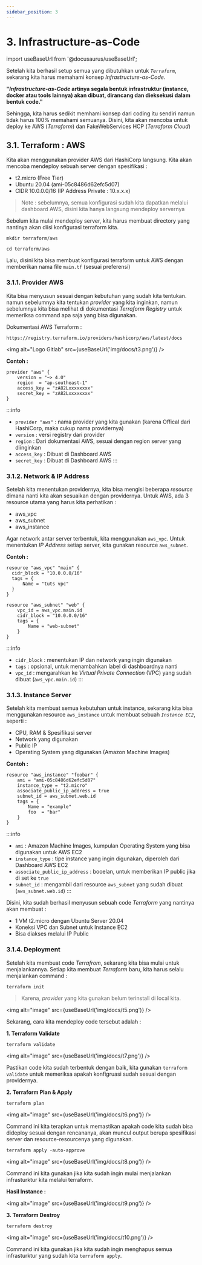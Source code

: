 ```yaml
---
sidebar_position: 3
---
```


# 3. Infrastructure-as-Code

import useBaseUrl from '@docusaurus/useBaseUrl';

Setelah kita berhasil setup semua yang dibutuhkan untuk _`Terraform`_, sekarang kita harus memahami konsep *Infrastructure-as-Code*.

**"*Infrastructure-as-Code* artinya segala bentuk infrastruktur (instance, docker atau tools lainnya) akan dibuat, dirancang dan dieksekusi dalam bentuk code."**

Sehingga, kita harus sedikit memhami konsep dari coding itu sendiri namun tidak harus 100% memahami semuanya.
Disini, kita akan mencoba untuk deploy ke AWS (_Terraform_) dan FakeWebServices HCP (_Terraform Cloud_)

## 3.1. Terraform : AWS

Kita akan menggunakan provider AWS dari HashiCorp langsung. Kita akan mencoba mendeploy sebuah server dengan spesifikasi :
- t2.micro (Free Tier)
- Ubuntu 20.04 (ami-05c8486d62efc5d07)
- CIDR 10.0.0.0/16 (IP Address Private : 10.x.x.x)

> Note : sebelumnya, semua konfigurasi sudah kita dapatkan melalui dashboard AWS, disini kita hanya langsung mendeploy servernya

Sebelum kita mulai mendeploy server, kita harus membuat directory yang nantinya akan diisi konfigurasi terraform kita.
```
mkdir terraform/aws

cd terraform/aws
```

Lalu, disini kita bisa membuat konfigurasi terraform untuk AWS dengan memberikan nama file `main.tf` (sesuai preferensi)

### 3.1.1. Provider AWS

Kita bisa menyusun sesuai dengan kebutuhan yang sudah kita tentukan. namun sebelumnya kita tentukan _provider_ yang kita inginkan, namun sebelumnya kita bisa melihat di dokumentasi _Terraform Registry_ untuk memeriksa command apa saja yang bisa digunakan.

Dokumentasi AWS Terraform :
```
https://registry.terraform.io/providers/hashicorp/aws/latest/docs
```

<img alt="Logo Gitlab" src={useBaseUrl('img/docs/t3.png')} />

**Contoh :**
```
provider "aws" {
    version = "~> 4.0"
    region  = "ap-southeast-1"
    access_key = "zA82Lxxxxxxxx"
    secret_key = "zA82Lxxxxxxxx"
}
```

:::info
- `provider "aws"` : nama provider yang kita gunakan (karena Offical dari HashiCorp, maka cukup nama providernya)
- `version` : versi registry dari provider
- `region` : Dari dokumentasi AWS, sesuai dengan region server yang diinginkan
- `access_key` : Dibuat di Dashboard AWS
- `secret_key` : Dibuat di Dashboard AWS
:::

### 3.1.2. Network & IP Address

Setelah kita menentukan providernya, kita bisa mengisi beberapa _resource_ dimana nanti kita akan sesuaikan dengan providernya.
Untuk AWS, ada 3 resource utama yang harus kita perhatikan :
- aws_vpc
- aws_subnet
- aws_instance

Agar network antar server terbentuk, kita menggunakan `aws_vpc`. Untuk menentukan _IP Address_ setiap server, kita gunakan resource `aws_subnet`.

**Contoh :**
```
resource "aws_vpc" "main" {
  cidr_block = "10.0.0.0/16" 
  tags = {
      Name = "tuts vpc" 
  }
}

resource "aws_subnet" "web" {
    vpc_id = aws_vpc.main.id
    cidr_block = "10.0.0.0/16" 
    tags = {
        Name = "web-subnet"
    }
}
```

:::info
- `cidr_block` : menentukan IP dan network yang ingin digunakan
- `tags` : opsional, untuk menambahkan label di dashboardnya nanti
- `vpc_id` : mengarahkan ke _Virtual Private Connection_ (VPC) yang sudah dibuat (`aws_vpc.main.id`)
:::

### 3.1.3. Instance Server

Setelah kita membuat semua kebutuhan untuk instance, sekarang kita bisa menggunakan resource `aws_instance` untuk membuat sebuah _`Instance EC2`_, seperti :
- CPU, RAM & Spesifikasi server
- Network yang digunakan
- Public IP
- Operating System yang digunakan (Amazon Machine Images)

**Contoh :**
```
resource "aws_instance" "foobar" {
    ami = "ami-05c8486d62efc5d07" 
    instance_type = "t2.micro"
    associate_public_ip_address = true
    subnet_id = aws_subnet.web.id
    tags = { 
        Name = "example"
        foo  = "bar"
    }
}
```

:::info
- `ami` : Amazon Machine Images, kumpulan Operating System yang bisa digunakan untuk AWS EC2
- `instance_type` : tipe instance yang ingin digunakan, diperoleh dari Dashboard AWS EC2
- `associate_public_ip_address` : booelan, untuk memberikan IP public jika di set ke `true`
- `subnet_id` : mengambil dari resource `aws_subnet` yang sudah dibuat (`aws_subnet.web.id`)
:::

Disini, kita sudah berhasil menyusun sebuah code _Terraform_ yang nantinya akan membuat :
- 1 VM t2.micro dengan Ubuntu Server 20.04
- Koneksi VPC dan Subnet untuk Instance EC2
- Bisa diakses melalui IP Public

### 3.1.4. Deployment

Setelah kita membuat code _Terrafrom_, sekarang kita bisa mulai untuk menjalankannya. Setiap kita membuat _Terraform_ baru, kita harus selalu menjalankan command :
```
terraform init
```
> Karena, _provider_ yang kita gunakan belum terinstall di local kita.

<img alt="image" src={useBaseUrl('img/docs/t5.png')} />

Sekarang, cara kita mendeploy code tersebut adalah :

**1. Terraform Validate**
```
terraform validate
```
<img alt="image" src={useBaseUrl('img/docs/t7.png')} />

Pastikan code kita sudah terbentuk dengan baik, kita gunakan `terraform validate` untuk memeriksa apakah konfigruasi sudah sesuai dengan providernya.

**2. Terraform Plan & Apply**
```
terraform plan
```
<img alt="image" src={useBaseUrl('img/docs/t6.png')} />

Command ini kita terapkan untuk memastikan apakah code kita sudah bisa dideploy sesuai dengan rencananya, akan muncul output berupa spesifikasi server dan resource-resourcenya yang digunakan.

```
terraform apply -auto-approve
```
<img alt="image" src={useBaseUrl('img/docs/t8.png')} />

Command ini kita gunakan jika kita sudah ingin mulai menjalankan infrasturktur kita melalui terraform.

**Hasil Instance :**

<img alt="image" src={useBaseUrl('img/docs/t9.png')} />

**3. Terraform Destroy**
```
terraform destroy
```
<img alt="image" src={useBaseUrl('img/docs/t10.png')} />

Command ini kita gunakan jika kita sudah ingin menghapus semua infrasturktur yang sudah kita `terraform apply`.

